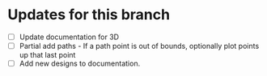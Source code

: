 # Updates for this branch

- [ ] Update documentation for 3D
- [ ] Partial add paths - If a path point is out of bounds, optionally plot points up that last point
- [ ] Add new designs to documentation. 